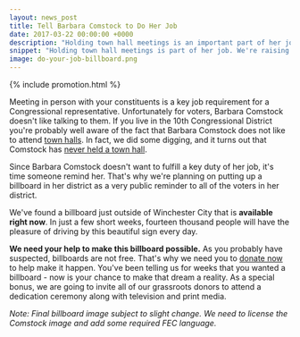 ```yaml
---
layout: news_post
title: Tell Barbara Comstock to Do Her Job
date: 2017-03-22 00:00:00 +0000
description: "Holding town hall meetings is an important part of her job. We're raising money for a billboard to remind everyone of that fact."
snippet: "Holding town hall meetings is part of her job. We're raising money for a billboard to remind everyone of that fact."
image: do-your-job-billboard.png
---
```

{% include promotion.html %}

Meeting in person with your constituents is a key job requirement for a Congressional representative. Unfortunately for voters, Barbara Comstock doesn't like talking to them. If you live in the 10th Congressional District you're probably well aware of the fact that Barbara Comstock does not like to attend [town halls](https://secure.politico.com/story/2017/02/barbara-comstock-no-attend-weekend-town-hall-234490). In fact, we did some digging, and it turns out that Comstock has [never held a town hall](/comstock-has-never-held-a-town-hall/).

Since Barbara Comstock doesn't want to fulfill a key duty of her job, it's time someone remind her. That's why we're planning on putting up a billboard in her district as a very public reminder to all of the voters in her district.

We've found a billboard just outside of Winchester City that is **available right now**. In just a few short weeks, fourteen thousand people will have the pleasure of driving by this beautiful sign every day.

**We need your help to make this billboard possible.** As you probably have suspected, billboards are not free. That's why we need you to [donate now](https://secure.actblue.com/contribute/page/dumpcomstock) to help make it happen. You've been telling us for weeks that you wanted a billboard - now is your chance to make that dream a reality. As a special bonus, we are going to invite all of our grassroots donors to attend a dedication ceremony along with television and print media.

*Note: Final billboard image subject to slight change. We need to license the Comstock image and add some required FEC language.*
